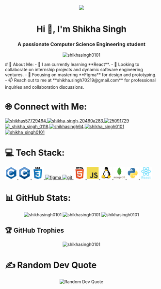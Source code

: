 <h1 align="center">
    <img src="https://readme-typing-svg.herokuapp.com/?font=Righteous&size=35&center=true&vCenter=true&width=500&height=70&duration=4000&lines=Welcome+to+my+Profile!💻;Hello+Everyone!!🚀;+I+am+Shikha+Singh🤗" />
</h1>

<h1 align="center">Hi 👋, I'm Shikha Singh</h1>
<h3 align="center">A passionate Computer Science Engineering student</h3>

<p align="center">
    <img src="https://komarev.com/ghpvc/?username=shikhasingh0101&label=Profile%20views&color=0e75b6&style=flat" alt="shikhasingh0101" />
</p>
# 💫 About Me:
- 📝 I am currently learning **React**.
- 👯 Looking to collaborate on internship projects and dynamic software engineering ventures.
- 🌱 Focusing on mastering **Figma** for design and prototyping.
- 📫 Reach out to me at **shikha.singh70219@gmail.com** for professional inquiries and collaboration discussions.

# 🌐 Connect with Me:
<p align="left">
    <a href="https://twitter.com/shikhas57729464" target="blank">
        <img align="center" src="https://raw.githubusercontent.com/rahuldkjain/github-profile-readme-generator/master/src/images/icons/Social/twitter.svg" alt="shikhas57729464" height="30" width="40" />
    </a>
    <a href="https://linkedin.com/in/shikha-singh-20460a283" target="blank">
        <img align="center" src="https://raw.githubusercontent.com/rahuldkjain/github-profile-readme-generator/master/src/images/icons/Social/linked-in-alt.svg" alt="shikha-singh-20460a283" height="30" width="40" />
    </a>
    <a href="https://stackoverflow.com/users/25091729" target="blank">
        <img align="center" src="https://raw.githubusercontent.com/rahuldkjain/github-profile-readme-generator/master/src/images/icons/Social/stack-overflow.svg" alt="25091729" height="30" width="40" />
    </a>
    <a href="https://instagram.com/_shikha_singh_0118" target="blank">
        <img align="center" src="https://raw.githubusercontent.com/rahuldkjain/github-profile-readme-generator/master/src/images/icons/Social/instagram.svg" alt="_shikha_singh_0118" height="30" width="40" />
    </a>
    <a href="https://www.behance.net/shikhasingh64" target="blank">
        <img align="center" src="https://raw.githubusercontent.com/rahuldkjain/github-profile-readme-generator/master/src/images/icons/Social/behance.svg" alt="shikhasingh64" height="30" width="40" />
    </a>
    <a href="https://www.youtube.com/c/shikha_singh0101" target="blank">
        <img align="center" src="https://raw.githubusercontent.com/rahuldkjain/github-profile-readme-generator/master/src/images/icons/Social/youtube.svg" alt="shikha_singh0101" height="30" width="40" />
    </a>
    <a href="https://www.leetcode.com/shikha_singh0101" target="blank">
        <img align="center" src="https://raw.githubusercontent.com/rahuldkjain/github-profile-readme-generator/master/src/images/icons/Social/leet-code.svg" alt="shikha_singh0101" height="30" width="40" />
    </a>
</p>

# 💻 Tech Stack:
<p align="left">
    <a href="https://www.cprogramming.com/" target="_blank" rel="noreferrer">
        <img src="https://raw.githubusercontent.com/devicons/devicon/master/icons/c/c-original.svg" alt="c" width="40" height="40"/>
    </a>
    <a href="https://www.w3schools.com/cpp/" target="_blank" rel="noreferrer">
        <img src="https://raw.githubusercontent.com/devicons/devicon/master/icons/cplusplus/cplusplus-original.svg" alt="cplusplus" width="40" height="40"/>
    </a>
    <a href="https://www.w3schools.com/css/" target="_blank" rel="noreferrer">
        <img src="https://raw.githubusercontent.com/devicons/devicon/master/icons/css3/css3-original-wordmark.svg" alt="css3" width="40" height="40"/>
    </a>
    <a href="https://www.figma.com/" target="_blank" rel="noreferrer">
        <img src="https://www.vectorlogo.zone/logos/figma/figma-icon.svg" alt="figma" width="40" height="40"/>
    </a>
    <a href="https://git-scm.com/" target="_blank" rel="noreferrer">
        <img src="https://www.vectorlogo.zone/logos/git-scm/git-scm-icon.svg" alt="git" width="40" height="40"/>
    </a>
    <a href="https://www.w3.org/html/" target="_blank" rel="noreferrer">
        <img src="https://raw.githubusercontent.com/devicons/devicon/master/icons/html5/html5-original-wordmark.svg" alt="html5" width="40" height="40"/>
    </a>
    <a href="https://developer.mozilla.org/en-US/docs/Web/JavaScript" target="_blank" rel="noreferrer">
        <img src="https://raw.githubusercontent.com/devicons/devicon/master/icons/javascript/javascript-original.svg" alt="javascript" width="40" height="40"/>
    </a>
    <a href="https://www.linux.org/" target="_blank" rel="noreferrer">
        <img src="https://raw.githubusercontent.com/devicons/devicon/master/icons/linux/linux-original.svg" alt="linux" width="40" height="40"/>
    </a>
    <a href="https://www.mongodb.com/" target="_blank" rel="noreferrer">
        <img src="https://raw.githubusercontent.com/devicons/devicon/master/icons/mongodb/mongodb-original-wordmark.svg" alt="mongodb" width="40" height="40"/>
    </a>
    <a href="https://www.python.org" target="_blank" rel="noreferrer">
        <img src="https://raw.githubusercontent.com/devicons/devicon/master/icons/python/python-original.svg" alt="python" width="40" height="40"/>
    </a>
    <a href="https://reactjs.org/" target="_blank" rel="noreferrer">
        <img src="https://raw.githubusercontent.com/devicons/devicon/master/icons/react/react-original-wordmark.svg" alt="react" width="40" height="40"/>
    </a>
</p>

# 📊 GitHub Stats:
<p align="center">
    <img src="https://github-readme-stats.vercel.app/api?username=shikhasingh0101&theme=vue-dark&hide_border=false&include_all_commits=false&count_private=false" alt="shikhasingh0101" />
    <img src="https://github-readme-streak-stats.herokuapp.com/?user=shikhasingh0101&theme=vue-dark&hide_border=false" alt="shikhasingh0101" />
    <img src="https://github-readme-stats.vercel.app/api/top-langs/?username=shikhasingh0101&theme=vue-dark&hide_border=false&include_all_commits=false&count_private=false&layout=compact" alt="shikhasingh0101" />
</p>

## 🏆 GitHub Trophies
<p align="center">
    <img src="https://github-profile-trophy.vercel.app/?username=shikhasingh0101&theme=radical&no-frame=false&no-bg=false&margin-w=4" alt="shikhasingh0101" />
</p>

# ✍️ Random Dev Quote
<p align="center">
    <img src="https://quotes-github-readme.vercel.app/api?type=horizontal&theme=radical" alt="Random Dev Quote" />
</p>
